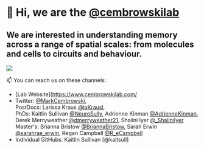 
# 👋 Hi, we are the [@cembrowskilab](https://www.cembrowskilab.com/)

## We are interested in understanding memory across a range of spatial scales: from molecules and cells to circuits and behaviour.  
![](https://media-exp1.licdn.com/dms/image/C5616AQFa9YejbQKsvw/profile-displaybackgroundimage-shrink_350_1400/0/1598040090700?e=1652313600&v=beta&t=3tNPgDfHaYZRqnuYNy77_-G7BMpbgTcPafXe3nhfBGQ)
  
📫  You can reach us on these channels:
- [Lab Website](https://www.cembrowskilab.com/
- Twitter: [@MarkCembrowski](https://twitter.com/MarkCembrowski),  
        PostDocs: Larissa Kraus [@laKrausl](https://twitter.com/laKrausl),   
        PhDs: Kaitlin Sullivan [@NeuroSully](https://twitter.com/NeuroSully), Adrienne Kinman [@AdrienneKinman](https://twitter.com/AdrienneKinman), Derek Merryweather [@dmerryweather21](https://twitter.com/dmerryweather21), Shalini Iyer [@_ShaliniIyer](https://twitter.com/_ShaliniIyer)  
        Master's: Brianna Bristow [@BriannaBristow](https://twitter.com/BriannaBristow), Sarah Erwin [@sarahrae_erwin](https://twitter.com/sarahrae_erwin), Regan Campbell [@R_eCampbell](https://twitter.com/R_eCampbell)    
- Individual GitHubs: Kaitlin Sullivan [@kaitsull]
<!---
cembrowskilab/cembrowskilab is a ✨ special ✨ repository because its `README.md` (this file) appears on your GitHub profile.
You can click the Preview link to take a look at your changes.
--->
